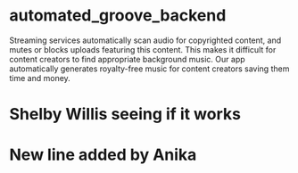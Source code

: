 # automated_groove_backend
Streaming services automatically scan audio for copyrighted content, and mutes or blocks uploads featuring this content. This makes it difficult for content creators to find appropriate background music. Our app automatically generates royalty-free music for content creators saving them time and money. 

# Shelby Willis seeing if it works
# New line added by Anika